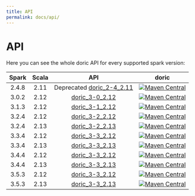 ```yaml
---
title: API
permalink: docs/api/
---
```



# API

Here you can see the whole doric API for every supported spark version:

| Spark | Scala |                        API                         |                                                                                  doric                                                                                  |
|:-----:|:-----:|:--------------------------------------------------:|:-----------------------------------------------------------------------------------------------------------------------------------------------------------------------:|
| 2.4.8 | 2.11  | Deprecated [doric_2-4_2.11](spark-2.4/scala-2.11/) |      [![Maven Central](https://img.shields.io/maven-central/v/org.hablapps/doric_2-4_2.11)](https://mvnrepository.com/artifact/org.hablapps/doric_2-4_2.11/0.0.7)       |
| 3.0.2 | 2.12  |      [doric_3-0_2.12](spark-3.0/scala-2.12/)       | [![Maven Central](https://img.shields.io/maven-central/v/org.hablapps/doric_3-0_2.12)](https://mvnrepository.com/artifact/org.hablapps/doric_3-0_2.12/0.0.8) |
| 3.1.3 | 2.12  |      [doric_3-1_2.12](spark-3.1/scala-2.12/)       | [![Maven Central](https://img.shields.io/maven-central/v/org.hablapps/doric_3-1_2.12)](https://mvnrepository.com/artifact/org.hablapps/doric_3-1_2.12/0.0.8) |
| 3.2.4 | 2.12  |      [doric_3-2_2.12](spark-3.2/scala-2.12/)       | [![Maven Central](https://img.shields.io/maven-central/v/org.hablapps/doric_3-2_2.12)](https://mvnrepository.com/artifact/org.hablapps/doric_3-2_2.12/0.0.8) |
| 3.2.4 | 2.13  |      [doric_3-2_2.13](spark-3.2/scala-2.13/)       | [![Maven Central](https://img.shields.io/maven-central/v/org.hablapps/doric_3-2_2.13)](https://mvnrepository.com/artifact/org.hablapps/doric_3-2_2.13/0.0.8) |
| 3.3.4 | 2.12  |      [doric_3-3_2.12](spark-3.3/scala-2.12/)       | [![Maven Central](https://img.shields.io/maven-central/v/org.hablapps/doric_3-3_2.12)](https://mvnrepository.com/artifact/org.hablapps/doric_3-3_2.12/0.0.8) |
| 3.3.4 | 2.13  |      [doric_3-3_2.13](spark-3.3/scala-2.13/)       | [![Maven Central](https://img.shields.io/maven-central/v/org.hablapps/doric_3-3_2.13)](https://mvnrepository.com/artifact/org.hablapps/doric_3-3_2.13/0.0.8) |
| 3.4.4 | 2.12  |      [doric_3-3_2.12](spark-3.4/scala-2.12/)       | [![Maven Central](https://img.shields.io/maven-central/v/org.hablapps/doric_3-4_2.12)](https://mvnrepository.com/artifact/org.hablapps/doric_3-4_2.12/0.0.8) |
| 3.4.4 | 2.13  |      [doric_3-3_2.13](spark-3.4/scala-2.13/)       | [![Maven Central](https://img.shields.io/maven-central/v/org.hablapps/doric_3-4_2.13)](https://mvnrepository.com/artifact/org.hablapps/doric_3-4_2.13/0.0.8) |
| 3.5.3 | 2.12  |      [doric_3-3_2.12](spark-3.5/scala-2.12/)       | [![Maven Central](https://img.shields.io/maven-central/v/org.hablapps/doric_3-5_2.12)](https://mvnrepository.com/artifact/org.hablapps/doric_3-5_2.12/0.0.8) |
| 3.5.3 | 2.13  |      [doric_3-3_2.13](spark-3.5/scala-2.13/)       | [![Maven Central](https://img.shields.io/maven-central/v/org.hablapps/doric_3-5_2.13)](https://mvnrepository.com/artifact/org.hablapps/doric_3-5_2.13/0.0.8) |
